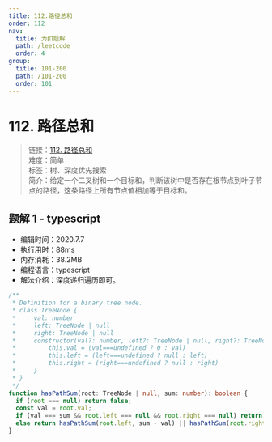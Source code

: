 ```yaml
---
title: 112.路径总和
order: 112
nav:
  title: 力扣题解
  path: /leetcode
  order: 4
group:
  title: 101-200
  path: /101-200
  order: 101
---
```


# 112. 路径总和

> 链接：[112. 路径总和](https://leetcode-cn.com/problems/path-sum/)  
> 难度：简单  
> 标签：树、深度优先搜索  
> 简介：给定一个二叉树和一个目标和，判断该树中是否存在根节点到叶子节点的路径，这条路径上所有节点值相加等于目标和。

## 题解 1 - typescript

- 编辑时间：2020.7.7
- 执行用时：88ms
- 内存消耗：38.2MB
- 编程语言：typescript
- 解法介绍：深度递归遍历即可。

```typescript
/**
 * Definition for a binary tree node.
 * class TreeNode {
 *     val: number
 *     left: TreeNode | null
 *     right: TreeNode | null
 *     constructor(val?: number, left?: TreeNode | null, right?: TreeNode | null) {
 *         this.val = (val===undefined ? 0 : val)
 *         this.left = (left===undefined ? null : left)
 *         this.right = (right===undefined ? null : right)
 *     }
 * }
 */
function hasPathSum(root: TreeNode | null, sum: number): boolean {
  if (root === null) return false;
  const val = root.val;
  if (val === sum && root.left === null && root.right === null) return true;
  else return hasPathSum(root.left, sum - val) || hasPathSum(root.right, sum - val);
}
```
